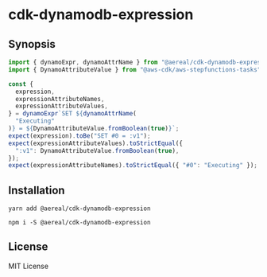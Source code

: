 # cdk-dynamodb-expression

## Synopsis

```typescript
import { dynamoExpr, dynamoAttrName } from "@aereal/cdk-dynamodb-expression";
import { DynamoAttributeValue } from "@aws-cdk/aws-stepfunctions-tasks";

const {
  expression,
  expressionAttributeNames,
  expressionAttributeValues,
} = dynamoExpr`SET ${dynamoAttrName(
  "Executing"
)} = ${DynamoAttributeValue.fromBoolean(true)}`;
expect(expression).toBe("SET #0 = :v1");
expect(expressionAttributeValues).toStrictEqual({
  ":v1": DynamoAttributeValue.fromBoolean(true),
});
expect(expressionAttributeNames).toStrictEqual({ "#0": "Executing" });
```

## Installation

```
yarn add @aereal/cdk-dynamodb-expression
```

```
npm i -S @aereal/cdk-dynamodb-expression
```

## License

MIT License
